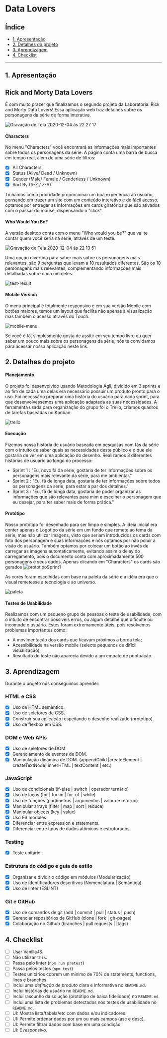 # Data Lovers

## Índice

* [1. Apresentação](#1-apresentação)
* [2. Detalhes do projeto](#2-detalhes-do-projeto)
* [3. Aprendizagem](#3-aprendizagem)
* [4. Checklist](#4-checklist)

***

## 1. Apresentação

## Rick and Morty Data Lovers

É com muito prazer que finalizamos o segundo projeto da Laboratoria: Rick and Morty Data Lovers!
Essa aplicação web traz detalhes sobre os personagens da série de forma interativa.

![Gravação de Tela 2020-12-04 às 22 27 17](https://user-images.githubusercontent.com/71895567/101230862-cb582080-3686-11eb-9909-12b1c7becf7f.gif)


#### Characters

No menu "Characters" você encontrará as informações mais importantes sobre todos os personagens da série. 
A página conta uma barra de busca em tempo real, além de uma série de filtros:
* [X] All Characters
* [X] Status (Alive/ Dead / Unknown)
* [X] Gender (Male/ Female / Genderless / Unknown)
* [X] Sort By (A-Z / Z-A)

Tinhamos como prioridade proporcionar um boa experiência ao usuário, pensando em trazer um site com um conteúdo
interativo e de fácil acesso, optamos por entregar as informações em cards giratórios que são ativados com o passar do mouse, 
dispensando o "click".


#### Who Would You Be?

A versão desktop conta com o menu "Who would you be?" que vai te contar quem você seria na série, através de um teste.

![Gravação de Tela 2020-12-04 às 22 13 51](https://user-images.githubusercontent.com/71895567/101231113-d1023600-3687-11eb-8c3c-98d5ff7faea8.gif)

 
Uma opção divertida para saber mais sobre os personagens mais relevantes, são 9 perguntas que levam a 10 resultados diferentes.
São os 10 personagens mais relevantes, complementando informações mais detalhadas sobre cada um deles.


![test-result](https://user-images.githubusercontent.com/71895567/101231291-f5124700-3688-11eb-91d6-7ccad200f5e7.png)


#### Mobile Version

O menu principal é totalmente responsivo e em sua versão Mobile  com botões maiores, temos um layout que facilita não apenas a visualização
mas também o acesso através do Touch.


![mobile-menu](https://user-images.githubusercontent.com/71895567/101231652-7965c980-368b-11eb-9904-21678db18a6e.png)


Se você é fã, simplesmente gosta de assitir em seu tempo livre ou quer saber um pouco mais
sobre os personagens da série, nós te convidamos para acessar nossa aplicação neste link.


## 2. Detalhes do projeto

#### Planejamento

O projeto foi desenvolvido usando Metodologia Ágil, dividido em 3 sprints e ao fim de cada uma delas era necessário possuir um produto
pronto para o uso. 
Foi necessário preparar uma história do usuário para cada sprint, para que desenvolvessemos uma aplicação adaptada as suas necessidades. 
A ferramenta usada para organização do grupo foi o Trello, criamos quadros de tarefas baseadas no Kanban:


![trello](https://user-images.githubusercontent.com/71895567/101232349-00b53c00-3690-11eb-81c0-f90b1a4bd028.png)


#### Execução

Fizemos nossa história de usuário baseada em pesquisas com fãs da série com o intuito de saber quais as necessidades deste público
e o que ele gostaria de ver em uma aplicação do desenho. 
Realizamos 3 diferentes histórias de usuário ao longo do processo:
- Sprint 1 : "Eu, novo fã da série, gostaria de ter informações sobre os personagens mais relevante da série, para me ambientar."
- Sprint 2 : "Eu, fã de longa data, gostaria de ter informações sobre todos os personagens da série, para estar a par dos detalhes."
- Sprint 3 : "Eu, fã de longa data, gostaria de poder organizar as informações que são relevantes para mim e escolher o personagem que
eu desejar, para ter saber mais de forma prática."


#### Protótipo

Nosso protótipo foi desenhado para ser limpo e simples.
A ideia inicial era conter apenas o Logotipo da série em um fundo que remete ao tema da série, mas não utilizar imagens, visto que 
seriam introduzidos os cards com foto dos personagem e suas informações e nós optamos por não poluir a visão do usuário.
Também optamos por colocar um botão ao invés de carregar as imagens automaticamente, evitando assim o delay do carregamento, pois o documento 
conta com aproximadamente 500 personagens e seus dados. 
Apenas clicando em "Characters" os cards são gerados
![prototipoSprint1](https://user-images.githubusercontent.com/71895567/101232692-d6647e00-3691-11eb-8d44-806950104b34.png)

As cores foram escolhidas com base na paleta da série e a idéia era que o visual remetesse a tecnologia e  ao universo.

![paleta](https://user-images.githubusercontent.com/71895567/101232955-c352ad80-3693-11eb-955f-09caa398e73c.jpg)

#### Testes de Usabilidade

Realizamos com um pequeno grupo de pessoas o teste de usabilidade, com o intuito de encontrar possiveís erros, ou algum detalhe que 
dificulte ou incomode o usuário. Estes foram extremamente úteis, pois resolvemos problemas importantes como:
- A movimentação dos cards que ficavam próximos a borda tela;
- Acessibilidade na versão mobile (selects pequenos de difícil visualização);
- Resultado do teste não aparecia devido a um empate de pontuação.


## 3. Aprendizagem

Durante o projeto nós conseguimos aprender:

### HTML e CSS

* [X] Uso de HTML semântico.
* [X] Uso de seletores de CSS.
* [X] Construir sua aplicação respeitando o desenho realizado (protótipo).
* [X] Uso de flexbox em CSS.

### DOM e Web APIs

* [X] Uso de seletores de DOM.
* [X] Gerenciamento de eventos de DOM.
* [X] Manipulação dinâmica de DOM. (appendChild |createElement | createTextNode| innerHTML | textContent | etc.)

### JavaScript

* [X] Uso de condicionais (if-else | switch | operador ternário)
* [X] Uso de laços (for | for..in | for..of | while)
* [X] Uso de funções (parâmetros | argumentos | valor de retorno)
* [X] Manipular arrays (filter | map | sort | reduce)
* [X] Manipular objects (key | value)
* [X] Uso ES modules.
* [X] Diferenciar entre expression e statements.
* [X] Diferenciar entre tipos de dados atômicos e estruturados.

### Testing

* [X] Teste unitário.

### Estrutura do código e guia de estilo

* [X] Organizar e dividir o código em módulos (Modularização)
* [X] Uso de identificadores descritivos (Nomenclatura | Semântica)
* [X] Uso de linter (ESLINT)

### Git e GitHub

* [X] Uso de comandos de git (add | commit | pull | status | push)
* [X] Gerenciar repositórios de GitHub (clone | fork | gh-pages)
* [X] Colaboração no Github (branches | pull requests | |tags)

## 4. Checklist

* [ ] Usar VanillaJS.
* [ ] Não utilizar `this`.
* [ ] Passa pelo linter (`npm run pretest`)
* [ ] Passa pelos testes (`npm test`)
* [ ] Testes unitários cobrem um mínimo de 70% de statements, functions, lines e
  branches.
* [ ] Inclui uma _definição de produto_ clara e informativa no `README.md`.
* [ ] Inclui histórias de usuário no `README.md`.
* [ ] Inclui rascunho da solução (protótipo de baixa fidelidade) no `README.md`.
* [ ] Inclui uma lista de problemas detectados nos testes de usabilidade no
  `README.md`.
* [ ] UI: Mostra lista/tabela/etc com dados e/ou indicadores.
* [ ] UI: Permite ordenar dados por um ou mais campos (asc e desc).
* [ ] UI: Permite filtrar dados com base em uma condição.
* [ ] UI: É _responsivo_.
